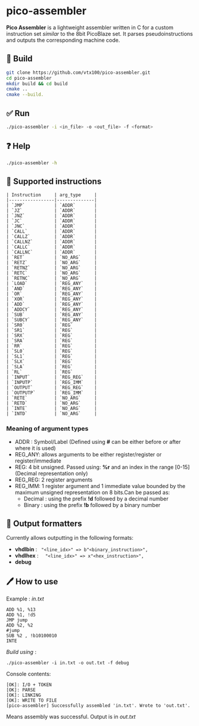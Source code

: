 # pico-assembler

**Pico Assembler** is a lightweight assembler written in C for a custom instruction set *similar* to the 8bit PicoBlaze set. It parses pseudoinstructions and outputs the corresponding machine code.



## 🧱 Build 
```bash
git clone https://github.com/vtx100/pico-assembler.git
cd pico-assembler
mkdir build && cd build
cmake ..
cmake --build.
```
## ✅ Run
```bash
./pico-assembler -i <in_file> -o <out_file> -f <format>
```
## ❓ Help
```bash
./pico-assembler -h 
```
## 📘 Supported instructions
```
| Instruction     | arg_type     |
|-----------------|--------------|
| `JMP`           | `ADDR`       |
| `JZ`            | `ADDR`       |
| `JNZ`           | `ADDR`       |
| `JC`            | `ADDR`       |
| `JNC`           | `ADDR`       |
| `CALL`          | `ADDR`       |
| `CALLZ`         | `ADDR`       |
| `CALLNZ`        | `ADDR`       |
| `CALLC`         | `ADDR`       |
| `CALLNC`        | `ADDR`       |
| `RET`           | `NO_ARG`     |
| `RETZ`          | `NO_ARG`     |
| `RETNZ`         | `NO_ARG`     |
| `RETC`          | `NO_ARG`     |
| `RETNC`         | `NO_ARG`     |
| `LOAD`          | `REG_ANY`    |
| `AND`           | `REG_ANY`    |
| `OR`            | `REG_ANY`    |
| `XOR`           | `REG_ANY`    |
| `ADD`           | `REG_ANY`    |
| `ADDCY`         | `REG_ANY`    |
| `SUB`           | `REG_ANY`    |
| `SUBCY`         | `REG_ANY`    |
| `SR0`           | `REG`        |
| `SR1`           | `REG`        |
| `SRX`           | `REG`        |
| `SRA`           | `REG`        |
| `RR`            | `REG`        |
| `SL0`           | `REG`        |
| `SL1`           | `REG`        |
| `SLX`           | `REG`        |
| `SLA`           | `REG`        |
| `RL`            | `REG`        |
| `INPUT`         | `REG_REG`    |
| `INPUTP`        | `REG_IMM`    |
| `OUTPUT`        | `REG_REG`    |
| `OUTPUTP`       | `REG_IMM`    |
| `RETE`          | `NO_ARG`     |
| `RETD`          | `NO_ARG`     |
| `INTE`          | `NO_ARG`     |
| `INTD`          | `NO_ARG`     |
```

### Meaning of argument types
- ADDR : Symbol/Label (Defined using **#** can be either before or after where it is used)
- REG_ANY: allows arguments to be either register/register or register/immediate
- REG: 4 bit unsigned. Passed using: **%r** and an index in the range [0-15] (Decimal representation only)
- REG_REG: 2 register arguments
- REG_IMM: 1 register argument and 1 immediate value bounded by the maximum unsigned representation on 8 bits.Can be passed as:
  - Decimal : using the prefix **!d** followed by a decimal number
  - Binary : using the prefix **!b** followed by a binary number  
## 📝 Output formatters
Currently allows outputting in the following formats:
- **vhdlbin** : ``` "<line_idx>" => b"<binary_instruction>",```
- **vhdlhex** : ```  "<line_idx>" => x"<hex_instruction>",```
- **debug** 
## 🖊️ How to use
Example : *in.txt*
```
ADD %1, %13
ADD %1, !d5
JMP jump
ADD %2, %2
#jump
SUB %2 , !b10100010
INTE
```
*Build using* : 
```
./pico-assembler -i in.txt -o out.txt -f debug
```
Console contents:
```
[OK]: I/O + TOKEN
[OK]: PARSE
[OK]: LINKING
[OK]: WRITE TO FILE
[pico-assembler] Successfully assembled 'in.txt'. Wrote to 'out.txt'.
```
Means assembly was successful. Output is in *out.txt*
